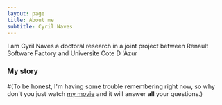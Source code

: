 ```yaml
---
layout: page
title: About me
subtitle: Cyril Naves
---
```


I am Cyril Naves a doctoral research in a joint project between Renault Software Factory and Universite Cote D 'Azur

### My story

#(To be honest, I'm having some trouble remembering right now, so why don't you just watch [my movie](https://en.wikipedia.org/wiki/The_Princess_Bride_%28film%29) and it will answer **all** your questions.)
